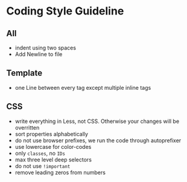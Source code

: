 # Coding Style Guideline

## All
* indent using two spaces
* Add Newline to file

## Template
* one Line between every tag except multiple inline tags

## CSS
* write everything in Less, not CSS. Otherwise your changes will be overritten
* sort properties alphabetically
* do not use browser prefixes, we run the code through autoprefixer
* use lowercase for color-codes
* only `classes`, no `IDs`
* max three level deep selectors
* do not use `!important`
* remove leading zeros from numbers
